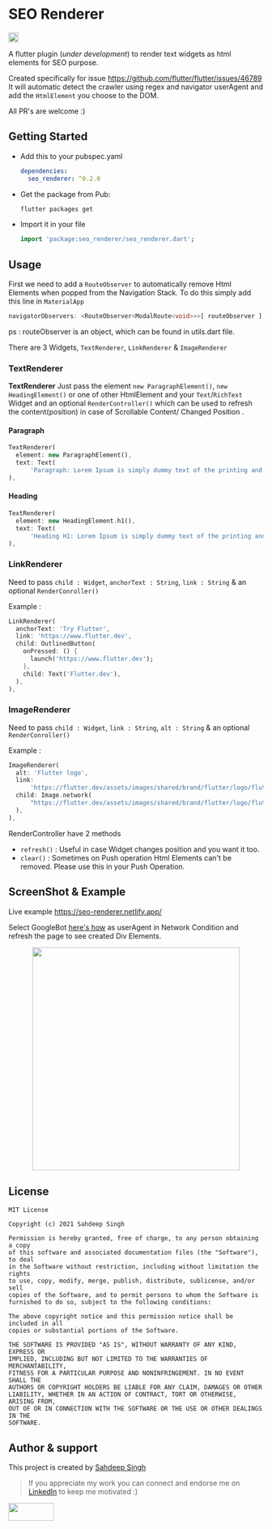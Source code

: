 # SEO Renderer

<a href="https://pub.dev/packages/seo_renderer"> <img height="20" alt="Pub" src="https://img.shields.io/pub/v/seo_renderer.svg?style=for-the-badge">
</a>

A flutter plugin (_under development_) to render text widgets as html elements for SEO purpose.

Created specifically for issue <https://github.com/flutter/flutter/issues/46789>
It will automatic detect the crawler using regex and navigator userAgent and add the `HtmlElement` you choose to the DOM.

All PR's are welcome :)

## Getting Started

- Add this to your pubspec.yaml

  ```yaml
  dependencies:
    seo_renderer: ^0.2.0
  ```

- Get the package from Pub:

  ```bash
  flutter packages get
  ```

- Import it in your file

  ```dart
  import 'package:seo_renderer/seo_renderer.dart';
  ```

## Usage

First we need to add a `RouteObserver` to automatically remove Html Elements when popped from the Navigation Stack.
To do this simply add this line in `MaterialApp`

```dart
navigatorObservers: <RouteObserver<ModalRoute<void>>>[ routeObserver ],
```

ps : routeObserver is an object, which can be found in utils.dart file.

There are 3 Widgets, `TextRenderer`, `LinkRenderer` & `ImageRenderer`

### TextRenderer

**TextRenderer**
Just pass the element `new ParagraphElement()`, `new HeadingElement()` or one of other HtmlElement and your `Text`/`RichText` Widget and an optional `RenderController()` which can be used to refresh the content(position) in case of Scrollable Content/ Changed Position .

#### Paragraph

```dart
TextRenderer(
  element: new ParagraphElement(),
  text: Text(
      'Paragraph: Lorem Ipsum is simply dummy text of the printing and typesetting industry.'),
),
```

#### Heading

```dart
TextRenderer(
  element: new HeadingElement.h1(),
  text: Text(
      'Heading H1: Lorem Ipsum is simply dummy text of the printing and typesetting industry.'),
),
```

### LinkRenderer

Need to pass `child : Widget`, `anchorText : String`, `link : String` & an optional `RenderConroller()`

Example :

```dart
LinkRenderer(
  anchorText: 'Try Flutter',
  link: 'https://www.flutter.dev',
  child: OutlinedButton(
    onPressed: () {
      launch('https://www.flutter.dev');
    },
    child: Text('Flutter.dev'),
  ),
),
```

### ImageRenderer

Need to pass `child : Widget`, `link : String`, `alt : String` & an optional `RenderConroller()`

Example :

```dart
ImageRenderer(
  alt: 'Flutter logo',
  link:
      'https://flutter.dev/assets/images/shared/brand/flutter/logo/flutter-lockup.png',
  child: Image.network(
      "https://flutter.dev/assets/images/shared/brand/flutter/logo/flutter-lockup.png"
  ),
),
```

RenderController have 2 methods

- `refresh()` : Useful in case Widget changes position and you want it too.
- `clear()` : Sometimes on Push operation Html Elements can't be removed. Please use this in your Push Operation.

## ScreenShot & Example

Live example <https://seo-renderer.netlify.app/>

Select GoogleBot [here's how](https://www.howtogeek.com/113439/how-to-change-your-browsers-user-agent-without-installing-any-extensions/) as userAgent in Network Condition and refresh the page to see created Div Elements.

<p align="center">
<img src="https://raw.githubusercontent.com/iamSahdeep/seo_renderer/master/assets/1.png" width="410" height="440">
</p>

## License

```text
MIT License

Copyright (c) 2021 Sahdeep Singh

Permission is hereby granted, free of charge, to any person obtaining a copy
of this software and associated documentation files (the "Software"), to deal
in the Software without restriction, including without limitation the rights
to use, copy, modify, merge, publish, distribute, sublicense, and/or sell
copies of the Software, and to permit persons to whom the Software is
furnished to do so, subject to the following conditions:

The above copyright notice and this permission notice shall be included in all
copies or substantial portions of the Software.

THE SOFTWARE IS PROVIDED "AS IS", WITHOUT WARRANTY OF ANY KIND, EXPRESS OR
IMPLIED, INCLUDING BUT NOT LIMITED TO THE WARRANTIES OF MERCHANTABILITY,
FITNESS FOR A PARTICULAR PURPOSE AND NONINFRINGEMENT. IN NO EVENT SHALL THE
AUTHORS OR COPYRIGHT HOLDERS BE LIABLE FOR ANY CLAIM, DAMAGES OR OTHER
LIABILITY, WHETHER IN AN ACTION OF CONTRACT, TORT OR OTHERWISE, ARISING FROM,
OUT OF OR IN CONNECTION WITH THE SOFTWARE OR THE USE OR OTHER DEALINGS IN THE
SOFTWARE.
```

## Author & support

This project is created by [Sahdeep Singh](https://github.com/iamSahdeep)

> If you appreciate my work you can connect and endorse me on [LinkedIn](https://www.linkedin.com/in/iamsahdeep/) to keep me motivated :)

<img src="https://cdn-images-1.medium.com/max/1200/1*2yFbiGdcACiuLGo4dMKmJw.jpeg" width="90" height="35">
